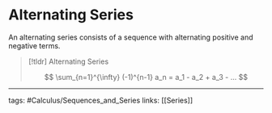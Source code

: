 # Alternating Series
An alternating series consists of a sequence with alternating positive and negative terms.

> [!tldr]  Alternating Series
> 
> $$
> \sum_{n=1}^{\infty} (-1)^{n-1} a_n = a_1 - a_2 + a_3 - ... 
> $$
> 


---
tags: #Calculus/Sequences_and_Series 
links: [[Series]]